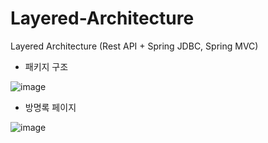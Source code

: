 # Layered-Architecture
Layered Architecture (Rest API + Spring JDBC, Spring MVC)

- 패키지 구조


![image](https://user-images.githubusercontent.com/46255148/61382232-58aaa180-a8e7-11e9-9b86-221a0a20ad54.png)





- 방명록 페이지


![image](https://user-images.githubusercontent.com/46255148/61382093-0c5f6180-a8e7-11e9-98c2-e29896ea9333.png)
